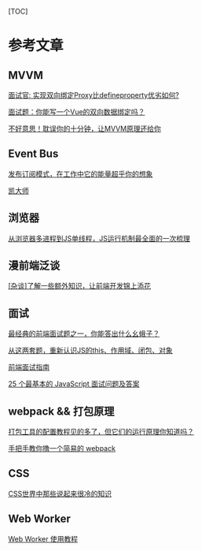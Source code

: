 [TOC]

# 参考文章
## MVVM
[面试官: 实现双向绑定Proxy比defineproperty优劣如何?](https://juejin.im/post/5acd0c8a6fb9a028da7cdfaf)

[面试题：你能写一个Vue的双向数据绑定吗？](https://juejin.im/post/5acc17cb51882555745a03f8)

[不好意思！耽误你的十分钟，让MVVM原理还给你](https://juejin.im/post/5abdd6f6f265da23793c4458)

## Event Bus
[发布订阅模式，在工作中它的能量超乎你的想象](https://juejin.im/post/5b125ad3e51d450688133f22)

[凯大师](https://github.com/KieSun/My-wheels/tree/master/Event)

## 浏览器
[从浏览器多进程到JS单线程，JS运行机制最全面的一次梳理](https://juejin.im/post/5a6547d0f265da3e283a1df7?utm_medium=fe&utm_source=weixinqun)
 
## 漫前端泛谈

[[杂谈]了解一些额外知识，让前端开发锦上添花](https://segmentfault.com/a/1190000015374552)

## 面试

[最经典的前端面试题之一，你能答出什么幺蛾子？](https://zhuanlan.zhihu.com/p/28946087)

[从这两套题，重新认识JS的this、作用域、闭包、对象](https://juejin.im/post/59aa71d56fb9a0248d24fae3?utm_source=wechat&from=singlemessage&isappinstalled=0)

[前端面试指南](https://zhuanlan.zhihu.com/p/25859524)

[25 个最基本的 JavaScript 面试问题及答案](http://web.jobbole.com/92323/)
 
## webpack && 打包原理
 
[打包工具的配置教程见的多了，但它们的运行原理你知道吗？](https://juejin.im/entry/5b223ebd518825748b569bda) 

[手把手教你撸一个简易的 webpack](https://zhuanlan.zhihu.com/p/37864523)

## CSS
[CSS世界中那些说起来很冷的知识](https://juejin.im/post/5b406f40e51d45194832b759)


## Web Worker
[Web Worker 使用教程](http://www.ruanyifeng.com/blog/2018/07/web-worker.html)